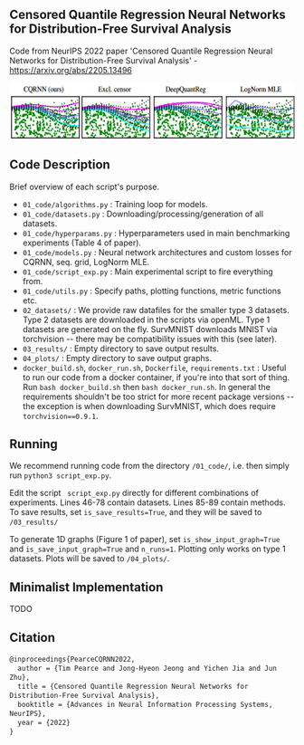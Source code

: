 ## Censored Quantile Regression Neural Networks for Distribution-Free Survival Analysis
Code from NeurIPS 2022 paper 'Censored Quantile Regression Neural Networks for Distribution-Free Survival Analysis' - https://arxiv.org/abs/2205.13496

<img height="100" src="overview_01.png">

## Code Description

Brief overview of each script's purpose.

- ```01_code/algorithms.py```
    : Training loop for models.
- ```01_code/datasets.py```
    : Downloading/processing/generation of all datasets.
- ```01_code/hyperparams.py```
    : Hyperparameters used in main benchmarking experiments (Table 4 of paper).
- ```01_code/models.py```
    : Neural network architectures and custom losses for CQRNN, seq. grid, LogNorm MLE.
- ```01_code/script_exp.py```
    : Main experimental script to fire everything from.
- ```01_code/utils.py```
    : Specify paths, plotting functions, metric functions etc.
- ```02_datasets/```
    : We provide raw datafiles for the smaller type 3 datasets. Type 2 datasets are downloaded in the scripts via openML. Type 1 datasets are generated on the fly. SurvMNIST downloads MNIST via torchvision -- there may be compatibility issues with this (see later).
- ```03_results/```
    : Empty directory to save output results.
- ```04_plots/```
    : Empty directory to save output graphs.
- ```docker_build.sh```, ```docker_run.sh```, ```Dockerfile```, ```requirements.txt```
    : Useful to run our code from a docker container, if you're into that sort of thing. Run ```bash docker_build.sh``` then ```bash docker_run.sh```. In general the requirements shouldn't be too strict for more recent package versions -- the exception is when downloading SurvMNIST, which does require ```torchvision==0.9.1```. 

## Running

We recommend running code from the directory ```/01_code/```, i.e. then simply run ```python3 script_exp.py```.

Edit the script ``` script_exp.py``` directly for different combinations of experiments. Lines 46-78 contain datasets. Lines 85-89 contain methods. To save results, set ```is_save_results=True```, and they will be saved to ```/03_results/```

To generate 1D graphs (Figure 1 of paper), set ```is_show_input_graph=True``` and ```is_save_input_graph=True``` and ```n_runs=1```. Plotting only works on type 1 datasets. Plots will be saved to ```/04_plots/```.

## Minimalist Implementation

TODO


## Citation
```
@inproceedings{PearceCQRNN2022,
  author = {Tim Pearce and Jong-Hyeon Jeong and Yichen Jia and Jun Zhu},
  title = {Censored Quantile Regression Neural Networks for Distribution-Free Survival Analysis},
  booktitle = {Advances in Neural Information Processing Systems, NeurIPS},
  year = {2022}
}
```

